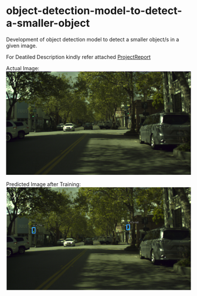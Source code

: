 # object-detection-model-to-detect-a-smaller-object
Development of object detection model to detect a smaller object/s in a given image.


For Deatiled Description kindly refer attached [ProjectReport](https://github.com/pawancse2/object-detection-model-to-detect-a-smaller-object/blob/master/Project_Report_For_Small_object_detection_By_Pawan_Kumar.docx "Report doc")


Actual Image:
![Image_After_Prediction](https://github.com/pawancse2/object-detection-model-to-detect-a-smaller-object/blob/master/Image/38340.PNG)


Predicted Image after Training:
![Image_After_Prediction](https://github.com/pawancse2/object-detection-model-to-detect-a-smaller-object/blob/master/Image/PredictedImage.PNG)






